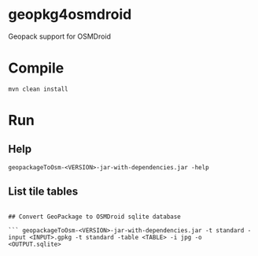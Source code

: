 # geopkg4osmdroid
Geopack support for OSMDroid

# Compile
```mvn clean install ```

# Run

## Help

``` geopackageToOsm-<VERSION>-jar-with-dependencies.jar -help ```

## List tile tables

``` geopackageToOsm-<VERSION>-jar-with-dependencies.jar -list <INPUT>.gpkg 

## Convert GeoPackage to OSMDroid sqlite database

``` geopackageToOsm-<VERSION>-jar-with-dependencies.jar -t standard -input <INPUT>.gpkg -t standard -table <TABLE> -i jpg -o <OUTPUT.sqlite>
